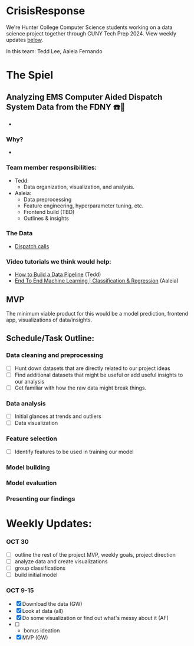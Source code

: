 # CrisisResponse

We're Hunter College Computer Science students working on a data science project together through CUNY Tech Prep 2024.
View weekly updates [below](#weekly-updates).

In this team: Tedd Lee, Aaleia Fernando

# The Spiel
## Analyzing EMS Computer Aided Dispatch System Data from the FDNY :phone::rotating_light:
* 

### Why? 
* 

### Team member responsibilities:
* Tedd:
  * Data organization, visualization, and analysis.
* Aaleia:
  * Data preprocessing
  * Feature engineering, hyperparameter tuning, etc.
  * Frontend build (TBD)
  * Outlines & insights

### The Data
* [Dispatch calls](https://data.cityofnewyork.us/Public-Safety/EMS-Incident-Dispatch-Data/76xm-jjuj/about_data)

### Video tutorials we think would help:
* [How to Build a Data Pipeline](https://youtu.be/hKv70zftW-Y?si=CpZzFRkK_2CEemNN) (Tedd)
* [End To End Machine Learning | Classification & Regression](https://www.youtube.com/watch?v=ocse1X_rtSI) (Aaleia)

## MVP
The minimum viable product for this would be a model prediction, frontend app, visualizations of data/insights.

## Schedule/Task Outline:
### Data cleaning and preprocessing
* [ ] Hunt down datasets that are directly related to our project ideas
* [ ] Find additional datasets that might be useful or add useful insights to our analysis
* [ ] Get familiar with how the raw data might break things.

### Data analysis
* [ ] Initial glances at trends and outliers
* [ ] Data visualization

### Feature selection
* [ ] Identify features to be used in training our model
### Model building
### Model evaluation
### Presenting our findings

# Weekly Updates:
### OCT 30
* [ ] outline the rest of the project MVP, weekly goals, project direction
* [ ] analyze data and create visualizations
* [ ] group classifications
* [ ] build initial model

### OCT 9-15

* [x] Download the data (GW)
* [x] Look at data (all)
* [x] Do some visualization or find out what's messy about it (AF)
* [ ] + bonus ideation
* [x] MVP (GW)
